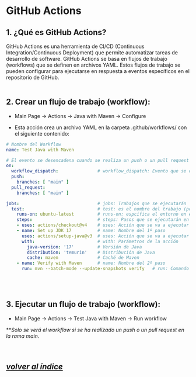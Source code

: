 # GitHub Actions

## 1. ¿Qué es GitHub Actions?
GitHub Actions es una herramienta de CI/CD (Continuous Integration/Continuous Deployment) que permite automatizar tareas de desarrollo de software. GitHub Actions se basa en flujos de trabajo (workflows) que se definen en archivos YAML. Estos flujos de trabajo se pueden configurar para ejecutarse en respuesta a eventos específicos en el repositorio de GitHub.
<br><br>

## 2. Crear un flujo de trabajo (workflow):
- Main Page -> Actions -> Java with Maven -> Configure

- Esta acción crea un archivo YAML en la carpeta .github/workflows/ con el siguiente contenido:
```yaml
# Nombre del Workflow
name: Test Java with Maven

# El evento se desencadena cuando se realiza un push o un pull request en la rama main
on:
  workflow_dispatch:               # workflow_dispatch: Evento que se desencadena manualmente
  push:
    branches: [ "main" ]
  pull_request:
    branches: [ "main" ]

jobs:                              # jobs: Trabajos que se ejecutarán
  test:                            # test: es el nombre del trabajo (podría ser cualquier nombre)
    runs-on: ubuntu-latest         # runs-on: espcifica el entorno en el que se ejecutará el trabajo
    steps:                         # steps: Pasos que se ejecutarán en el trabajo
    - uses: actions/checkout@v4    # uses: Acción que se va a ejecutar (clonar el repositorio)
    - name: Set up JDK 17          # name: Nombre del 1º paso
      uses: actions/setup-java@v3  # uses: Acción que se va a ejecutar (configurar la versión de Java)
      with:                        # with: Parámetros de la acción
        java-version: '17'         # Versión de Java
        distribution: 'temurin'    # Distribución de Java
        cache: maven               # Caché de Maven
    - name: Verify with Maven      # name: Nombre del 2º paso
      run: mvn --batch-mode --update-snapshots verify   # run: Comando que se va a ejecutar (ejecutar Maven)
```
<br><br>

## 3. Ejecutar un flujo de trabajo (workflow):
- Main Page -> Actions -> Test Java with Maven -> Run workflow

***Solo se verá el workflow si se ha realizado un push o un pull request en la rama main.*
<br><br><br>

## *[volver al índice](../index.md)*